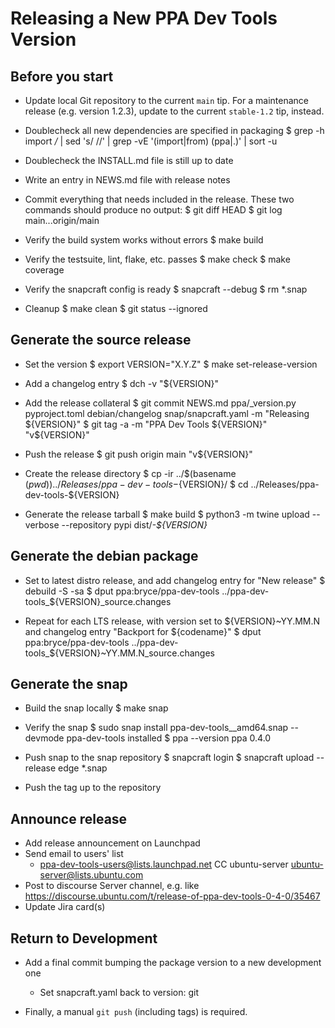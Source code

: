 Releasing a New PPA Dev Tools Version
=====================================

Before you start
----------------

* Update local Git repository to the current `main` tip.  For a
  maintenance release (e.g. version 1.2.3), update to the current
  `stable-1.2` tip, instead.

* Doublecheck all new dependencies are specified in packaging
  $ grep -h import */* | sed 's/    //' | grep -vE '(import|from) (ppa|\.)' | sort -u

* Doublecheck the INSTALL.md file is still up to date

* Write an entry in NEWS.md file with release notes

* Commit everything that needs included in the release.  These two
  commands should produce no output:
  $ git diff HEAD
  $ git log main...origin/main

* Verify the build system works without errors
  $ make build

* Verify the testsuite, lint, flake, etc. passes
  $ make check
  $ make coverage

* Verify the snapcraft config is ready
  $ snapcraft --debug
  $ rm *.snap

* Cleanup
  $ make clean
  $ git status --ignored


Generate the source release
---------------------------

* Set the version
  $ export VERSION="X.Y.Z"
  $ make set-release-version

* Add a changelog entry
  $ dch -v "${VERSION}"

* Add the release collateral
  $ git commit NEWS.md ppa/_version.py pyproject.toml debian/changelog snap/snapcraft.yaml -m "Releasing ${VERSION}"
  $ git tag -a -m "PPA Dev Tools ${VERSION}" "v${VERSION}"

* Push the release
  $ git push origin main "v${VERSION}"

* Create the release directory
  $ cp -ir ../$(basename $(pwd)) ../Releases/ppa-dev-tools-${VERSION}/
  $ cd ../Releases/ppa-dev-tools-${VERSION}

* Generate the release tarball
  $ make build
  $ python3 -m twine upload --verbose --repository pypi dist/*-${VERSION}*


Generate the debian package
---------------------------

* Set to latest distro release, and add changelog entry for "New release"
  $ debuild -S -sa
  $ dput ppa:bryce/ppa-dev-tools ../ppa-dev-tools_${VERSION}_source.changes

* Repeat for each LTS release, with version set to ${VERSION}~YY.MM.N
  and changelog entry "Backport for ${codename}"
  $ dput ppa:bryce/ppa-dev-tools ../ppa-dev-tools_${VERSION}~YY.MM.N_source.changes


Generate the snap
-----------------

* Build the snap locally
  $ make snap

* Verify the snap
  $ sudo snap install ppa-dev-tools_<version>_amd64.snap --devmode
  ppa-dev-tools <version> installed
  $ ppa --version
  ppa 0.4.0

* Push snap to the snap repository
  $ snapcraft login
  $ snapcraft upload --release edge *.snap

* Push the tag up to the repository


Announce release
----------------

* Add release announcement on Launchpad
* Send email to users' list
  - ppa-dev-tools-users@lists.launchpad.net
    CC ubuntu-server <ubuntu-server@lists.ubuntu.com>
* Post to discourse Server channel, e.g. like
  https://discourse.ubuntu.com/t/release-of-ppa-dev-tools-0-4-0/35467
* Update Jira card(s)


Return to Development
---------------------

* Add a final commit bumping the package version to a new development
  one
  - Set snapcraft.yaml back to version: git

* Finally, a manual `git push` (including tags) is required.
